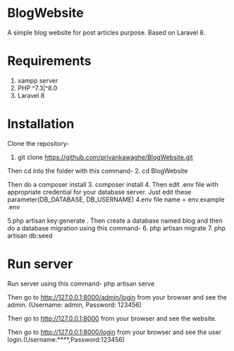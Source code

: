 # BlogWebsite
A simple blog website for post articles purpose. Based on Laravel 8.

# Requirements
1. xampp server
2. PHP ^7.3|^8.0
3. Laravel 8

# Installation

Clone the repository-
1.  git clone  https://github.com/priyankawaghe/BlogWebsite.git 
  
Then cd into the folder with this command-
2. cd BlogWebsite

Then do a composer install
3. composer install
4. 
Then edit .env file with appropriate credential for your database server. Just edit these  parameter(DB_DATABASE,
DB_USERNAME)
 4.env file name = env.example .env
 
5.php artisan key:generate
.
Then create a database named blog and then do a database migration using this command-
6. php artisan migrate
7. php artisan db:seed

# Run server
Run server using this command-
php artisan serve

Then go to http://127.0.0.1:8000/admin/login from your browser and see the admin. (Username: admin, Password: 123456)

Then go to http://127.0.0.1:8000 from your browser and see the website.

Then go to http://127.0.0.1:8000/login from your browser and see the user login.(Username:****,Password:123456)



